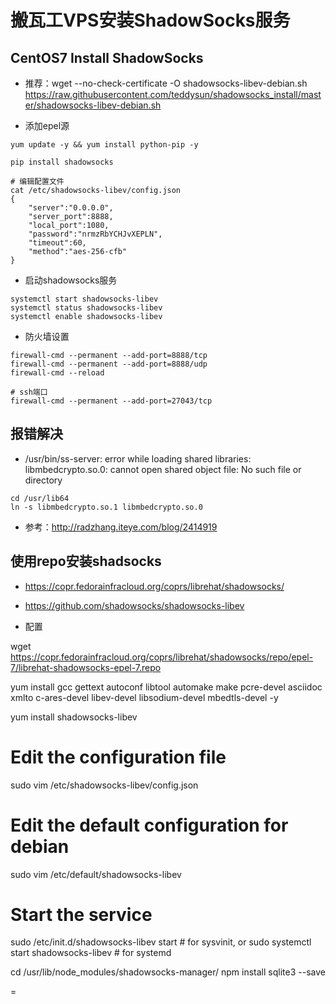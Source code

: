 # 搬瓦工VPS安装ShadowSocks服务

## CentOS7 Install ShadowSocks 

- 推荐：wget --no-check-certificate -O shadowsocks-libev-debian.sh https://raw.githubusercontent.com/teddysun/shadowsocks_install/master/shadowsocks-libev-debian.sh

- 添加epel源

```
yum update -y && yum install python-pip -y  

pip install shadowsocks

# 编辑配置文件
cat /etc/shadowsocks-libev/config.json 
{
    "server":"0.0.0.0",
    "server_port":8888,
    "local_port":1080,
    "password":"nrmzRbYCHJvXEPLN",
    "timeout":60,
    "method":"aes-256-cfb"
}
```

- 启动shadowsocks服务

```
systemctl start shadowsocks-libev
systemctl status shadowsocks-libev
systemctl enable shadowsocks-libev
```

- 防火墙设置

```
firewall-cmd --permanent --add-port=8888/tcp
firewall-cmd --permanent --add-port=8888/udp
firewall-cmd --reload

# ssh端口
firewall-cmd --permanent --add-port=27043/tcp
```



## 报错解决

- /usr/bin/ss-server: error while loading shared libraries: libmbedcrypto.so.0: cannot open shared object file: No such file or directory

```
cd /usr/lib64
ln -s libmbedcrypto.so.1 libmbedcrypto.so.0
```

- 参考：http://radzhang.iteye.com/blog/2414919



## 使用repo安装shadsocks

- https://copr.fedorainfracloud.org/coprs/librehat/shadowsocks/
- https://github.com/shadowsocks/shadowsocks-libev

- 配置


wget https://copr.fedorainfracloud.org/coprs/librehat/shadowsocks/repo/epel-7/librehat-shadowsocks-epel-7.repo

yum install gcc gettext autoconf libtool automake make pcre-devel asciidoc xmlto c-ares-devel libev-devel libsodium-devel mbedtls-devel -y

yum install shadowsocks-libev

# Edit the configuration file
sudo vim /etc/shadowsocks-libev/config.json

# Edit the default configuration for debian
sudo vim /etc/default/shadowsocks-libev

# Start the service
sudo /etc/init.d/shadowsocks-libev start    # for sysvinit, or
sudo systemctl start shadowsocks-libev      # for systemd


cd /usr/lib/node_modules/shadowsocks-manager/
npm install sqlite3 --save

=

